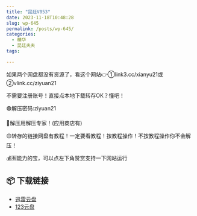 ```yaml
---
title: "昆廷V053"
date: 2023-11-18T10:48:28
slug: wp-645
permalink: /posts/wp-645/
categories:
  - 精华
  - 昆廷夫夫
tags:

---
```


如果两个网盘都没有资源了，看这个网站👉①link3.cc/xianyu21或②vlink.cc/ziyuan21

不需要注册账号！直接点本地下载转存OK？懂吧！

🟢解压密码:ziyuan21

🔵解压用解压专家！(应用商店有)

🟡转存的链接网盘有教程！一定要看教程！按教程操作！不按教程操作你不会解压！

💰🈶能力的宝，可以点左下角赞赏支持一下网站运行

## 📦 下载链接
- [迅雷云盘](https://blziyuan21.com/pay-download/645?key=4b6eb04c8b&down_id=0)
- [123云盘](https://blziyuan21.com/pay-download/645?key=4b6eb04c8b&down_id=1)

